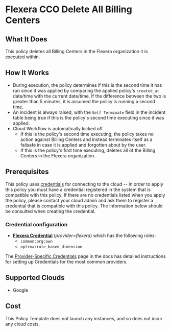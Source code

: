 # Flexera CCO Delete All Billing Centers

## What It Does

This policy deletes all Billing Centers in the Flexera organization it is executed within.

## How It Works

- During execution, the policy determines if this is the second time it has run since it was applied by comparing the applied policy's `created_at` date/time with the current date/time. If the difference between the two is greater than 5 minutes, it is assumed the policy is running a second time.
- An incident is always raised, with the `Self Terminate` field in the incident table being true if this is the policy's second time executing since it was applied.
- Cloud Workflow is automatically kicked off.
  - If this is the policy's second time executing, the policy takes no action against Billing Centers and instead terminates itself as a failsafe in case it is applied and forgotten about by the user.
  - If this is the policy's first time executing, deletes all of the Billing Centers in the Flexera organization.

## Prerequisites

This policy uses [credentials](https://docs.flexera.com/flexera/EN/Automation/ManagingCredentialsExternal.htm) for connecting to the cloud -- in order to apply this policy you must have a credential registered in the system that is compatible with this policy. If there are no credentials listed when you apply the policy, please contact your cloud admin and ask them to register a credential that is compatible with this policy. The information below should be consulted when creating the credential.

### Credential configuration

- [**Flexera Credential**](https://docs.flexera.com/flexera/EN/Automation/ProviderCredentials.htm) (*provider=flexera*) which has the following roles:
  - `common:org:own`
  - `optima:rule_based_dimension`

The [Provider-Specific Credentials](https://docs.flexera.com/flexera/EN/Automation/ProviderCredentials.htm) page in the docs has detailed instructions for setting up Credentials for the most common providers.

## Supported Clouds

- Google

## Cost

This Policy Template does not launch any instances, and so does not incur any cloud costs.
